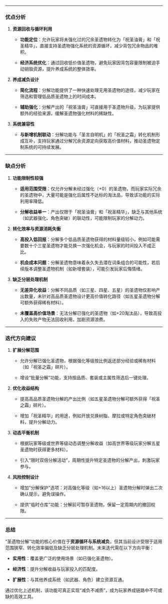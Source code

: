 
---

### **优点分析**

1. **资源回收与循环利用**
    
    - **功能定位**：允许玩家将未强化过的冗余圣遗物转化为「祝圣油膏」和「祝圣精华」，直接支持圣遗物强化系统的资源循环，减少背包冗余物品的堆积。
        
    - **经济系统优化**：通过回收低价值圣遗物，避免玩家因背包容量限制被迫手动销毁资源，提升养成系统的整体效率。
        
2. **养成减负设计**
    
    - **简化流程**：分解功能提供了一种快速处理无用圣遗物的途径，减少玩家在筛选和管理低品质圣遗物上的时间成本。
        
    - **辅助强化**：分解产出的「祝圣油膏」可直接用于圣遗物升级，为玩家提供额外的经验来源，缓解圣遗物强化材料的稀缺性。
        
3. **系统兼容性**
    
    - **与新增机制联动**：分解功能与「圣言自明机」的「祝圣之霜」转化机制形成互补，支持玩家通过分解冗余资源定向获取高价值材料，推动圣遗物定制系统的可持续发展。
        

---

### **缺点分析**

1. **功能限制性较强**
    
    - **适用范围受限**：仅允许分解未经过强化（+0）的圣遗物，而玩家实际冗余的圣遗物中，大量可能是强化后属性不达标的淘汰品，导致该功能的实际利用率降低。
        
    - **分解收益单一**：产出仅限于「祝圣油膏」和「祝圣精华」，缺乏与其他系统（如武器强化、角色突破）的联动性，可能限制玩家的分解动力。
        
2. **转化效率与资源消耗失衡**
    
    - **高投入低回报**：分解多个低品质圣遗物获得的材料量级较小，例如可能需要数十个三星圣遗物才能兑换一次强化机会，与玩家的时间投入不成正比。
        
    - **机会成本问题**：分解圣遗物意味着永久失去潜在词条组合的可能性，若后续版本调整圣遗物机制（如新增套装），可能引发玩家后悔情绪。
        
3. **缺乏分层处理机制**
    
    - **无差异化收益**：分解不同品质（如三星、四星、五星）的圣遗物仅影响产出数量，未针对高品质圣遗物设计更高价值转化路径（如五星圣遗物分解可额外获得稀有材料）。
        
    - **未覆盖高价值场景**：无法分解已强化的圣遗物（如+20淘汰品），导致高投入的失败产物无法回收利用，加剧资源浪费。
        

---

### **迭代方向建议**

1. **扩展分解范围**
    
    - 允许分解已强化圣遗物，根据强化等级按比例返还部分经验或稀有材料（如「祝圣之霜」碎片）。
        
    - 增设“批量分解”功能，支持按品质、套装或主属性筛选后一键处理。
        
2. **优化收益结构**
    
    - 提高高品质圣遗物分解的产出比例（如五星圣遗物分解可额外获得「祝圣之霜」碎片）。
        
    - 增加「祝圣精华」的用途，例如开放兑换树脂、摩拉或特定角色突破材料，提升分解动力。
        
3. **动态平衡机制**
    
    - 根据玩家等级或世界等级动态调整分解收益（如高世界等级玩家分解五星圣遗物时获得更多材料）。
        
    - 引入“限时双倍分解活动”，周期性提升特定圣遗物的分解产出，刺激玩家参与。
        
4. **风险控制设计**
    
    - 增加“分解保护”选项：对高强化等级（如+16以上）圣遗物分解时弹出二次确认提示，避免误操作。
        
    - 提供“临时仓库”功能：分解前可暂存圣遗物，保留一定周期内的撤回权限。
        

---

### **总结**

“圣遗物分解”功能的核心价值在于**资源循环与系统减负**，但其当前设计受限于适用范围狭窄、转化效率偏低及缺乏分层处理机制。未来迭代需在以下方向平衡：

- **实用性**：覆盖更广泛的使用场景（如已强化圣遗物）。
    
- **经济性**：提升分解收益与玩家投入的匹配度。
    
- **扩展性**：与其他养成系统（如武器、角色）建立资源互通。
    

通过优化上述机制，该功能可真正实现“减负不减质”，成为玩家养成链路中不可或缺的高效工具。